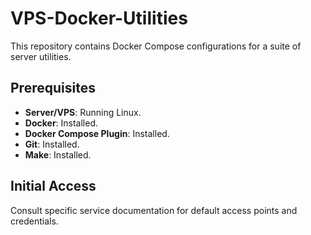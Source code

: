 # VPS-Docker-Utilities

This repository contains Docker Compose configurations for a suite of server utilities.

## Prerequisites

* **Server/VPS**: Running Linux.
* **Docker**: Installed.
* **Docker Compose Plugin**: Installed.
* **Git**: Installed.
* **Make**: Installed.

## Initial Access

Consult specific service documentation for default access points and credentials.
